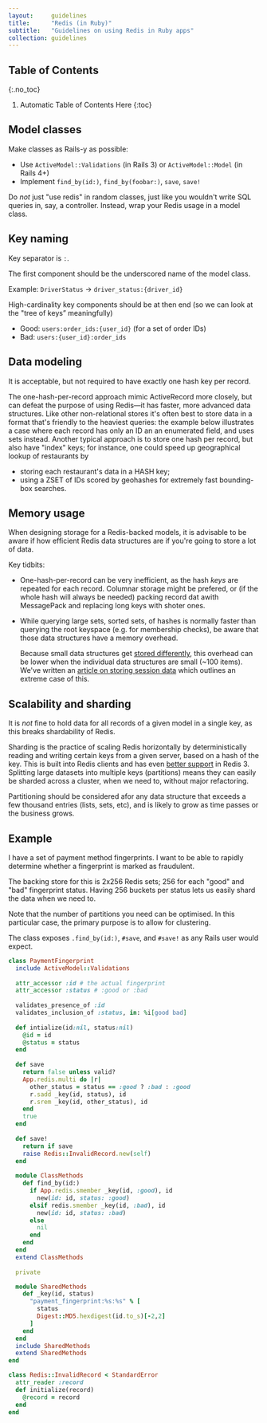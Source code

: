 ```yaml
---
layout:     guidelines
title:      "Redis (in Ruby)"
subtitle:   "Guidelines on using Redis in Ruby apps"
collection: guidelines
---
```


## Table of Contents
{:.no_toc}

1. Automatic Table of Contents Here
{:toc}

## Model classes

Make classes as Rails-y as possible:
- Use `ActiveModel::Validations` (in Rails 3) or `ActiveModel::Model` (in Rails
  4+)
- Implement `find_by(id:)`, `find_by(foobar:)`, `save`, `save!`

Do _not_ just "use redis" in random classes, just like you wouldn't write SQL
queries in, say, a controller. Instead, wrap your Redis usage in a model class.


## Key naming

Key separator is `:`.

The first component should be the underscored name of the model class. 
 
Example: `DriverStatus` → `driver_status:{driver_id}`

High-cardinality key components should be at then end (so we can look at the
"tree of keys” meaningfully) 
 
- Good: `users:order_ids:{user_id}` (for a set of order IDs)
- Bad: `users:{user_id}:order_ids`

## Data modeling

It is acceptable, but not required to have exactly one hash key per record.

The one-hash-per-record approach mimic ActiveRecord more closely, but can defeat
the purpose of using Redis—it has faster, more advanced data structures. Like
other non-relational stores it's often best to store data in a format that's friendly
to the heaviest queries: the example below illustrates a case where each record
has only an ID an an enumerated field, and uses sets instead.  Another typical
approach is to store one hash per record, but also have "index" keys; for
instance, one could speed up geographical lookup of restaurants by

- storing each restaurant's data in a HASH key;
- using a ZSET of IDs scored by geohashes for extremely fast bounding-box
  searches.


## Memory usage

When designing storage for a Redis-backed models, it is advisable to be aware if
how efficient Redis data structures are if you're going to store a lot of data.

Key tidbits:

- One-hash-per-record can be very inefficient, as the hash _keys_ are repeated
  for each record. Columnar storage might be prefered, or (if the whole hash
  will always be needed) packing record dat awith MessagePack and replacing long
  keys with shoter ones.
- While querying large sets, sorted sets, of hashes is normally faster than
  querying the root keyspace (e.g. for membership checks), be aware that those
  data structures have a memory overhead.

  Because small data structures get [stored
  differently](http://redis.io/topics/memory-optimization), this overhead can be
  lower when the individual data structures are small (~100 items). We've
  written an [article on storing session
  data](http://deliveroo.engineering/2016/10/07/optimising-session-key-storage.html) which outlines an extreme case
  of this.


## Scalability and sharding

It is _not_ fine to hold data for all records of a given model in a single key,
as this breaks shardability of Redis.

Sharding is the practice of scaling Redis horizontally by deterministically
reading and writing certain keys from a given server, based on a hash of the
key. This is built into Redis clients and has even [better
support](http://redis.io/topics/cluster-tutorial) in Redis 3.  Splitting large
datasets into multiple keys (partitions) means they can easily be sharded across a cluster,
when we need to, without major refactoring.

Partitioning should be considered afor any data structure that exceeds a few
thousand entries (lists, sets, etc), and is likely to grow as time passes or the
business grows.

## Example

I have a set of payment method fingerprints.  I want to be able to rapidly
determine whether a fingerprint is marked as fraudulent.

The backing store for this is 2x256 Redis sets; 256 for each "good" and "bad"
fingerprint status. Having 256 buckets per status lets us easily shard the data 
when we need to. 

Note that the number of partitions you need can be optimised. In this particular
case, the primary purpose is to allow for clustering.

The class exposes `.find_by(id:)`, `#save`, and `#save!` as any Rails user would
expect.

```ruby
class PaymentFingerprint
  include ActiveModel::Validations
  
  attr_accessor :id # the actual fingerprint
  attr_accessor :status # :good or :bad
  
  validates_presence_of :id
  validates_inclusion_of :status, in: %i[good bad]
  
  def intialize(id:nil, status:nil)
    @id = id
    @status = status
  end
  
  def save
    return false unless valid?
    App.redis.multi do |r|
      other_status = status == :good ? :bad : :good
      r.sadd _key(id, status), id
      r.srem _key(id, other_status), id
    end
    true
  end
  
  def save!
    return if save
    raise Redis::InvalidRecord.new(self)
  end
  
  module ClassMethods
    def find_by(id:)
      if App.redis.smember _key(id, :good), id
        new(id: id, status: :good)
      elsif redis.smember _key(id, :bad), id
        new(id: id, status: :bad)
      else
        nil
      end
    end
  end
  extend ClassMethods
  
  private

  module SharedMethods
    def _key(id, status)
      "payment_fingerprint:%s:%s" % [
        status
        Digest::MD5.hexdigest(id.to_s)[-2,2]
      ]
    end
  end
  include SharedMethods
  extend SharedMethods
end

class Redis::InvalidRecord < StandardError
  attr_reader :record
  def initialize(record)
    @record = record
  end
end  
```
